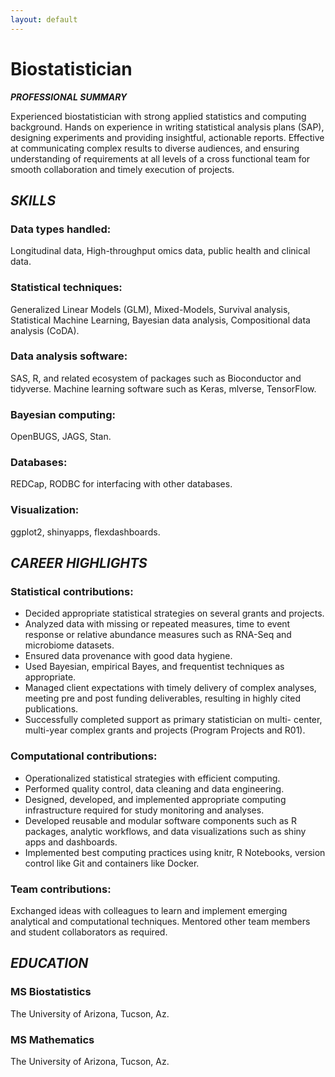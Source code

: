 ```yaml
---
layout: default
---
```


#  Biostatistician

<i class="fa fa-user fa-1x"> **PROFESSIONAL SUMMARY**</i>

Experienced biostatistician with strong applied statistics and computing
background. Hands on experience in writing statistical analysis plans (SAP),
designing experiments and providing insightful, actionable reports. Effective at
communicating complex results to diverse audiences, and ensuring understanding
of requirements at all levels of a cross functional team for smooth
collaboration and timely execution of projects.

## <i class="fa fa-pencil fa-1x"> SKILLS</i>

### Data types handled:
Longitudinal data, High-throughput omics data, public health and clinical data.

### Statistical techniques:
Generalized Linear Models (GLM), Mixed-Models, Survival analysis, Statistical Machine Learning, Bayesian data analysis, Compositional data analysis (CoDA).

### Data analysis software:
SAS, R, and related ecosystem of packages such as Bioconductor and tidyverse. Machine learning software such as Keras, mlverse, TensorFlow.

### Bayesian computing: 
OpenBUGS, JAGS, Stan.

### Databases:
REDCap, RODBC for interfacing with other databases.

### Visualization: 
ggplot2, shinyapps, flexdashboards.

## <i class="fa fa-info-circle fa-1x"> CAREER HIGHLIGHTS</i>

### Statistical contributions:
- Decided appropriate statistical strategies on several grants and
projects.
- Analyzed data with missing or repeated measures, time to event
response or relative abundance measures such as RNA-Seq and
microbiome datasets.
- Ensured data provenance with good data hygiene.
- Used Bayesian, empirical Bayes, and frequentist techniques as
appropriate.
- Managed client expectations with timely delivery of complex
analyses, meeting pre and post funding deliverables, resulting in
highly cited publications.
- Successfully completed support as primary statistician on multi-
center, multi-year complex grants and projects (Program Projects
and R01).


### Computational contributions:
- Operationalized statistical strategies with efficient computing.
- Performed quality control, data cleaning and data engineering.
- Designed, developed, and implemented appropriate computing
infrastructure required for study monitoring and analyses.
- Developed reusable and modular software components such as R
packages, analytic workflows, and data visualizations such as shiny
apps and dashboards.
- Implemented best computing practices using knitr, R Notebooks,
version control like Git and containers like Docker.

### Team contributions:
Exchanged ideas with colleagues to learn and implement emerging
analytical and computational techniques. Mentored other team
members and student collaborators as required.


## <i class="fa fa-graduation-cap fa-1x"> EDUCATION</i>

### MS Biostatistics

The University of Arizona, Tucson, Az.

### MS Mathematics

The University of Arizona, Tucson, Az.
